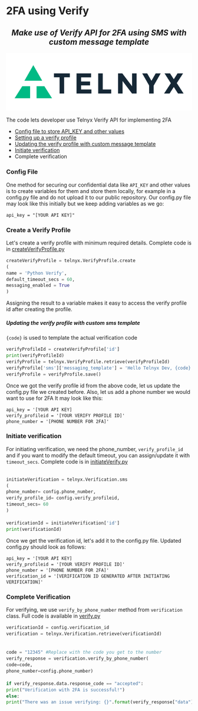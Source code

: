 # 2FA using Verify
<div align="center">

## _Make use of Verify API for 2FA using SMS with custom message template_

![Telnyx](https://github.com/team-telnyx/devrel/blob/main/assets/img/logo-dark.png?raw=true)
</div>

The code lets developer use Telnyx Verify API for implementing 2FA
- [Config file to store API_KEY and other values](#config-file)
- [Setting up a verify profile](#create-a-verify-profile)
- [Updating the verify profile with custom message template](#updating-the-verify-profile-with-custom-sms-template)
- [Initiate verification](#initiate-verification)
-   Complete verification

### Config File
One method for securing our confidential data like `API_KEY` and other values is to create variables for them and store them locally, for example in a config.py file and do not upload it to our public repository. Our config.py file may look like this initially but we keep adding variables as we go:
```
api_key = "[YOUR API KEY]"
```
### Create a Verify Profile
Let's create a verify profile with minimum required details. Complete code is in [createVerifyProfile.py](createVerifyProfile.py)
```py
createVerifyProfile = telnyx.VerifyProfile.create
(
name = 'Python Verify',
default_timeout_secs = 60,
messaging_enabled = True
)
```
Assigning the result to a variable makes it easy to access the verify profile id after creating the profile. 
##### *Updating the verify profile with custom sms template*
`{code}` is used to template the actual verification code
```py
verifyProfileId = createVerifyProfile['id']
print(verifyProfileId)
verifyProfile = telnyx.VerifyProfile.retrieve(verifyProfileId)
verifyProfile['sms']['messaging_template'] = 'Hello Telnyx Dev, {code} is your verification code to confirm you are at Telnyx Demo today'
verifyProfile = verifyProfile.save()
```

Once we got the verify profile id from the above code, let us update the config.py file we created before. 
Also, let us add a phone number we would want to use for 2FA
It may look like this:
```
api_key = '[YOUR API KEY]
verify_profileid = '[YOUR VERIFY PROFILE ID]'
phone_number = '[PHONE NUMBER FOR 2FA]'
```

### Initiate verification
For initiating verification, we need the phone_number, `verify_profile_id` and if you want to modify the default timeout, you can assign/update it with `timeout_secs`.
Complete code is in [initiateVerify.py](initiateVerify.py)
```py
  
initiateVerification = telnyx.Verification.sms
(
phone_number= config.phone_number,
verify_profile_id= config.verify_profileid,
timeout_secs= 60
)

verificationId = initiateVerification['id']
print(verificationId)
```

Once we get the verification id, let's add it to the config.py file. Updated config.py should look as follows:
```
api_key = '[YOUR API KEY]
verify_profileid = '[YOUR VERIFY PROFILE ID]'
phone_number = '[PHONE NUMBER FOR 2FA]'
verification_id = '[VERIFICATION ID GENERATED AFTER INITIATING VERIFICATION]'
```

### Complete Verification
For verifying, we use `verify_by_phone_number` method from `verification` class. 
Full code is available in [verify.py](verify.py)

```py
verificationId = config.verification_id
verification = telnyx.Verification.retrieve(verificationId)

  
code = "12345" #Replace with the code you get to the number
verify_response = verification.verify_by_phone_number(
code=code,
phone_number=config.phone_number)

if verify_response.data.response_code == "accepted":
print("Verification with 2FA is successful!")
else:
print("There was an issue verifying: {}".format(verify_response["data"]))
```